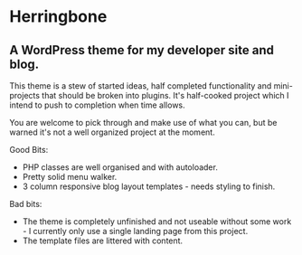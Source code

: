 # Herringbone

## A WordPress theme for my developer site and blog.

This theme is a stew of started ideas, half completed functionality and mini-projects that should be broken into plugins. It's half-cooked project which I intend to push to completion when time allows.

You are welcome to pick through and make use of what you can, but be warned it's not a well organized project at the moment.

Good Bits:

 - PHP classes are well organised and with autoloader.
 - Pretty solid menu walker.
 - 3 column responsive blog layout templates - needs styling to finish.

Bad bits:

 - The theme is completely unfinished and not useable without some work - I currently only use a single landing page from this project.
 - The template files are littered with content.
